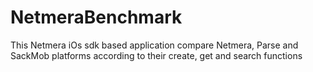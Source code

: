 NetmeraBenchmark
============

This Netmera iOs sdk based application compare Netmera, Parse and SackMob platforms according to their create, get and search functions
